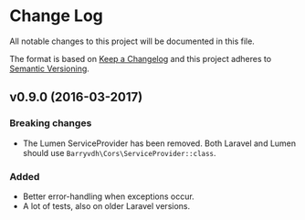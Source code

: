 # Change Log
All notable changes to this project will be documented in this file.

The format is based on [Keep a Changelog](http://keepachangelog.com/)
and this project adheres to [Semantic Versioning](http://semver.org/).

## v0.9.0 (2016-03-2017)
### Breaking changes
 - The Lumen ServiceProvider has been removed. Both Laravel and Lumen should use `Barryvdh\Cors\ServiceProvider::class`.
 
### Added
 - Better error-handling when exceptions occur.
 - A lot of tests, also on older Laravel versions.
